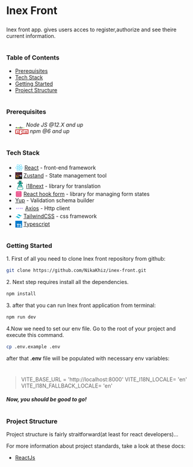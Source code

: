 <div style="display:flex; align-items: center">
  <h1 style="position:relative; top: -6px" >Inex Front </h1>
</div>
Inex front app. gives users acces to register,authorize and see theire current information.

#

### Table of Contents

- [Prerequisites](#prerequisites)
- [Tech Stack](#tech-stack)
- [Getting Started](#getting-started)
- [Project Structure](#project-structure)

#

### Prerequisites

- <img src="readme/assets/node.png" width="25" style="position: relative; top: 8px" /> _Node JS @12.X and up_
- <img src="readme/assets/npm.png" width="35" style="position: relative; top: 4px" /> _npm @6 and up_

#

### Tech Stack

- <img src="readme/assets/react.png" height="18" style="position: relative; top: 4px" /> [React](https://reactjs.org) - front-end framework
- <img src="readme/assets/zustand.png" height="18" style="position: relative; top: 4px" /> [Zustand](https://zustand-demo.pmnd.rs/) - State management tool
- <img src="readme/assets/i18next.png" height="25" style="position: relative; top: 5px" /> [i18next](https://react.i18next.com/) - library for translation
- <img src="readme/assets/react-hook-form.png" height="18" style="position:relative; top:4px" /> [React hook form](https://www.react-hook-form.com/) - library for managing form states
- [Yup](https://github.com/jquense/yup) - Validation schema builder
- <img src="readme/assets/axios.png" height="18" style="position:relative; top:4px" /> [Axios](https://www.react-hook-form.com/) - Http client
- <img src="readme/assets/tailwind.png" height="18" style="position: relative; top: 4px" /> [TailwindCSS](https://tailwindcss.com/) - css framework
- <img src="readme/assets/typescript.png" height="18" style="position: relative; top: 4px" /> [Typescript](https://www.typescriptlang.org/)

#

### Getting Started

1\. First of all you need to clone Inex front repository from github:

```sh
git clone https://github.com/NikaKhiz/inex-front.git
```

2\. Next step requires install all the dependencies.

```sh
npm install
```

3\. after that you can run Inex front application from terminal:

```sh
npm run dev
```

4\.Now we need to set our env file. Go to the root of your project and execute this command.

```sh
cp .env.example .env
```

after that **.env** file will be populated with necessary env variables:

#

> VITE_BASE_URL = 'http://localhost:8000'
> VITE_I18N_LOCALE= 'en'
> VITE_I18N_FALLBACK_LOCALE= 'en'

##### Now, you should be good to go!

#

### Project Structure

Project structure is fairly straitforward(at least for react developers)...

For more information about project standards, take a look at these docs:

- [ReactJs](https://react.dev/)
